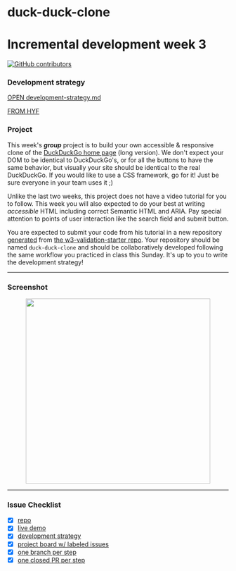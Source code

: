 # duck-duck-clone
# Incremental development week 3

[![GitHub contributors](https://img.shields.io/github/contributors/Naereen/StrapDown.js.svg)](https://github.com/bermarte/duck-duck-clone/graphs/contributors)
### Development strategy
[OPEN development-strategy.md](development-strategy.md)   


[FROM HYF](https://github.com/HackYourFutureBelgium/incremental-development/blob/master/README.md#week-3)  

### Project

This week's _**group**_ project is to build your own accessible & responsive clone of the [DuckDuckGo home page](https://duckduckgo.com/?va=z&t=hr&atb=v214-1) (long version).  We don't expect your DOM to be identical to DuckDuckGo's, or for all the buttons to have the same behavior, but visually your site should be identical to the real DuckDuckGo.  If you would like to use a CSS framework, go for it! Just be sure everyone in your team uses it ;)

Unlike the last two weeks, this project does not have a video tutorial for you to follow. This week you will also expected to do your best at writing _accessible_ HTML including correct Semantic HTML and ARIA. Pay special attention to points of user interaction like the search field and submit button.

You are expected to submit your code from his tutorial in a new repository [generated](https://github.blog/2019-06-06-generate-new-repositories-with-repository-templates/) from [the w3-validation-starter repo](https://github.com/HackYourFutureBelgium/w3-validation-template).  Your repository should be named `duck-duck-clone` and should be collaboratively developed following the same workflow you practiced in class this Sunday.  It's up to you to write the development strategy!

---

### Screenshot
<p align="center">
<img src="https://github.com/bermarte/duck-duck-clone/blob/master/imgs/DuckDuckGo.png" width="420">
</p>

---

### Issue Checklist

- [x] [repo](https://github.com/bermarte/duck-duck-clone)
- [x] [live demo](https://bermarte.github.io/duck-duck-clone)
- [x] [development strategy](https://github.com/bermarte/duck-duck-clone/blob/master/development-strategy.md)
- [x] [project board w/ labeled issues](https://github.com/bermarte/duck-duck-clone/projects/1)
- [x] [one branch per step](https://github.com/bermarte/duck-duck-clone/branches)
- [x] [one closed PR per step](https://github.com/bermarte/duck-duck-clone/pulls)

[contributors-url]: https://mametur.github.io/restful-pjs/graphs/contributors
